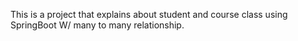 This is a project that explains about student and course class using SpringBoot W/ many to many relationship.
